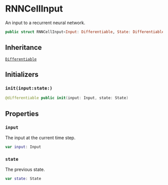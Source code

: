 # RNNCellInput

An input to a recurrent neural network.

``` swift
public struct RNNCellInput<Input: Differentiable, State: Differentiable>: Differentiable
```

## Inheritance

[`Differentiable`](/Differentiable)

## Initializers

### `init(input:state:)`

``` swift
@differentiable public init(input: Input, state: State)
```

## Properties

### `input`

The input at the current time step.

``` swift
var input: Input
```

### `state`

The previous state.

``` swift
var state: State
```
